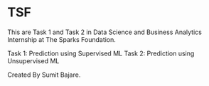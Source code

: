 # TSF
This are Task 1 and Task 2 in Data Science and Business Analytics Internship at The Sparks Foundation. 

Task 1: Prediction using Supervised ML
Task 2: Prediction using Unsupervised ML

Created By Sumit Bajare. 
